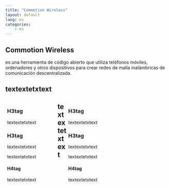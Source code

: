 ```yaml
---
title: "Commotion Wireless"
layout: default
lang: es
categories:
	- es
---
```

<div style="background-image:url('images/commotion_kbabout_measure-03_0_0.png') left top no-repeat;" /> 
<h2>Commotion Wireless</h2>
<p>es una herramienta de código abierto que utiliza teléfonos móviles, ordenadores y otros dispositivos para crear redes de malla inalámbricas de comunicación descentralizada.</p>

<div style="width: 100%; margin: 0 auto;">
  <div style="width: 100%; margin: .4em auto;">
	<h2>textextetxtext</h2> 
  </div>
  <div style="float:left; width: 30%; margin:.4em;">
	<h3>H3tag</h3> 
	<p>textextetxtext</p> 
	<h3>H3tag</h3>  
	<p>textextetxtext</p> 
	<p>textextetxtext</p> 
	<h4>H4tag</h4>  
	<p>textextetxtext</p> 
  </div>
  <div style="float:right; width: 60%; margin:.4em;">
	<h3>H3tag</h3> 
	<p>textextetxtext</p> 
	<h3>H3tag</h3>  
	<p>textextetxtext</p> 
	<p>textextetxtext</p> 
	<h4>H4tag</h4>  
	<p>textextetxtext</p> 
  </div>
  <div style="width: 100%; margin: .4em auto;">
	<h2>textextetxtext</h2> 
  </div>
</div>
